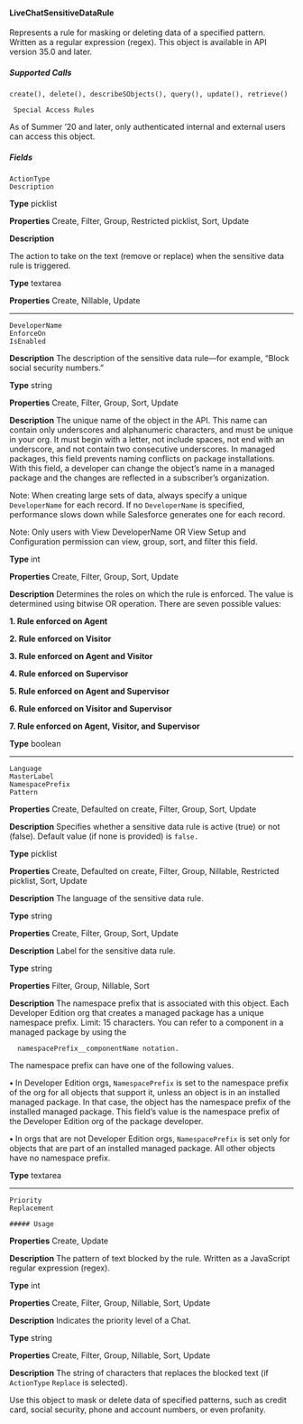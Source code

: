 #### LiveChatSensitiveDataRule

Represents a rule for masking or deleting data of a specified pattern. Written as a regular expression (regex). This object is available in
API version 35.0 and later.

##### Supported Calls
```
create(), delete(), describeSObjects(), query(), update(), retrieve()

 Special Access Rules

```
As of Summer ’20 and later, only authenticated internal and external users can access this object.

##### Fields

```
ActionType
Description

```

**Type**
picklist

**Properties**
Create, Filter, Group, Restricted picklist, Sort, Update

**Description**

The action to take on the text (remove or replace) when the sensitive data rule
is triggered.

**Type**
textarea

**Properties**
Create, Nillable, Update


-----

```
DeveloperName
EnforceOn
IsEnabled

```

**Description**
The description of the sensitive data rule—for example, “Block social security
numbers.”

**Type**
string

**Properties**
Create, Filter, Group, Sort, Update

**Description**
The unique name of the object in the API. This name can contain only underscores
and alphanumeric characters, and must be unique in your org. It must begin
with a letter, not include spaces, not end with an underscore, and not contain
two consecutive underscores. In managed packages, this field prevents naming
conflicts on package installations. With this field, a developer can change the
object’s name in a managed package and the changes are reflected in a
subscriber’s organization.

Note: When creating large sets of data, always specify a unique
`DeveloperName` for each record. If no `DeveloperName` is
specified, performance slows down while Salesforce generates one for
each record.

Note: Only users with View DeveloperName OR View Setup and
Configuration permission can view, group, sort, and filter this field.

**Type**
int

**Properties**
Create, Filter, Group, Sort, Update

**Description**
Determines the roles on which the rule is enforced. The value is determined
using bitwise OR operation. There are seven possible values:

**1. Rule enforced on Agent**

**2. Rule enforced on Visitor**

**3. Rule enforced on Agent and Visitor**

**4. Rule enforced on Supervisor**

**5. Rule enforced on Agent and Supervisor**

**6. Rule enforced on Visitor and Supervisor**

**7. Rule enforced on Agent, Visitor, and Supervisor**

**Type**
boolean


-----

```
Language
MasterLabel
NamespacePrefix
Pattern

```

**Properties**
Create, Defaulted on create, Filter, Group, Sort, Update

**Description**
Specifies whether a sensitive data rule is active (true) or not (false). Default
value (if none is provided) is `false.`

**Type**
picklist

**Properties**
Create, Defaulted on create, Filter, Group, Nillable, Restricted picklist, Sort, Update

**Description**
The language of the sensitive data rule.

**Type**
string

**Properties**
Create, Filter, Group, Sort, Update

**Description**
Label for the sensitive data rule.

**Type**
string

**Properties**
Filter, Group, Nillable, Sort

**Description**
The namespace prefix that is associated with this object. Each Developer Edition
org that creates a managed package has a unique namespace prefix. Limit: 15
characters. You can refer to a component in a managed package by using the
```
  namespacePrefix__componentName notation.

```
The namespace prefix can have one of the following values.

**•** In Developer Edition orgs, `NamespacePrefix` is set to the namespace
prefix of the org for all objects that support it, unless an object is in an
installed managed package. In that case, the object has the namespace prefix
of the installed managed package. This field’s value is the namespace prefix
of the Developer Edition org of the package developer.

**•** In orgs that are not Developer Edition orgs, `NamespacePrefix` is set
only for objects that are part of an installed managed package. All other
objects have no namespace prefix.

**Type**
textarea


-----

```
Priority
Replacement

##### Usage

```

**Properties**
Create, Update

**Description**
The pattern of text blocked by the rule. Written as a JavaScript regular expression
(regex).

**Type**
int

**Properties**
Create, Filter, Group, Nillable, Sort, Update

**Description**
Indicates the priority level of a Chat.

**Type**
string

**Properties**
Create, Filter, Group, Nillable, Sort, Update

**Description**
The string of characters that replaces the blocked text (if `ActionType`
`Replace` is selected).


Use this object to mask or delete data of specified patterns, such as credit card, social security, phone and account numbers, or even
profanity.
